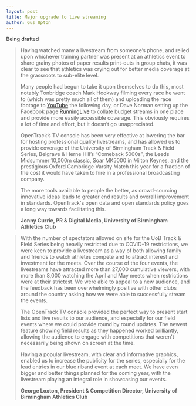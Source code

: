 ```yaml
---
layout: post
title: Major upgrade to live streaming
author: Gus Upton
---
```


Being drafted

> Having watched many a livestream from someone’s phone, and relied upon whichever training partner was present at an athletics event to share grainy photos of paper results print-outs in group chats, it was clear to see that athletics was crying out for better media coverage at the grassroots to sub-elite level.
>
> Many people had begun to take it upon themselves to do this, most notably Tonbridge coach Mark Hookway filming every race he went to (which was pretty much all of them) and uploading the race footage to <a href="https://www.youtube.com/user/MARKHOOKWAYADL/videos">YouTube</a> the following day, or Dave Norman setting up the Facebook page <a href="https://www.facebook.com/runningliveuk">RunningLive</a> to collate budget streams in one place and provide more easily accessible coverage. This obviously requires a lot of time and effort, but it doesn’t go unappreciated.
>
> OpenTrack’s TV console has been very effective at lowering the bar for hosting professional quality livestreams, and has allowed us to provide coverage of the University of Birmingham Track & Field Series, Belgrave & Herne Hill’s “Comeback 5000s”, the Leeds Midsummer 10,000m classic, Soar MK5000 in Milton Keynes, and the prestigious Oxford Cambridge Varsity Match this year for a fraction of the cost it would have taken to hire in a professional broadcasting company.
> 
> The more tools available to people the better, as crowd-sourcing innovative ideas leads to greater end results and overall improvement in standards. OpenTrack's open data and open standards policy goes a long way towards facilitating this.
>
> **Jonny Currie, PR & Digital Media, University of Birmingham Athletics Club**




> With the number of spectators allowed on site for the UoB Track & Field Series being heavily restricted due to COVID-19 restrictions, we were keen to provide a livestream as a way of both allowing family and friends to watch athletes compete and to attract interest and investment for the meets.
> Over the course of the four events, the livestreams have attracted more than 27,000 cumulative viewers, with more than 8,000 watching the April and May meets when restrictions were at their strictest. We were able to appeal to a new audience, and the feedback has been overwhelmingly positive with other clubs around the country asking how we were able to successfully stream the events.
>
> The OpenTrack TV console provided the perfect way to present start lists and live results to our audience, and especially for our field events where we could provide round by round updates. The newest feature showing field results as they happened worked brilliantly, allowing the audience to engage with competitions that weren't necessarily being shown on screen at the time.
>
> Having a popular livestream, with clear and informative graphics, enabled us to increase the publicity for the series, especially for the lead entries in our blue riband event at each meet. We have even bigger and better things planned for the coming year, with the livestream playing an integral role in showcasing our events.
>
> **George Loxton, President & Competition Director, University of Birmingham Athletics Club**
